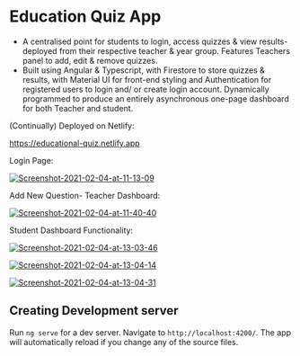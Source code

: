 # Education Quiz App

-  A centralised point for students to login, access quizzes & view results- deployed from their respective teacher & year group. Features Teachers panel to add, edit & remove quizzes.
-  Built using Angular & Typescript, with Firestore to store quizzes & results, with Material UI for front-end styling and Authentication for registered users to login and/ or create login account. Dynamically programmed to produce an entirely asynchronous one-page dashboard for both Teacher and student.


(Continually) Deployed on Netlify:

https://educational-quiz.netlify.app

Login Page:

<a href="https://ibb.co/3dSjpBq"><img src="https://i.ibb.co/wgpPSMX/Screenshot-2021-02-04-at-11-13-09.png" alt="Screenshot-2021-02-04-at-11-13-09" border="0"></a>

Add New Question- Teacher Dashboard:

<a href="https://ibb.co/34mQKGG"><img src="https://i.ibb.co/5GhwZtt/Screenshot-2021-02-04-at-11-40-40.png" alt="Screenshot-2021-02-04-at-11-40-40" border="0"></a>

Student Dashboard Functionality:

<a href="https://ibb.co/2542rbN"><img src="https://i.ibb.co/QXwBV5d/Screenshot-2021-02-04-at-13-03-46.png" alt="Screenshot-2021-02-04-at-13-03-46" border="0"></a>

<a href="https://ibb.co/Ydtxcqx"><img src="https://i.ibb.co/yk8r6br/Screenshot-2021-02-04-at-13-04-14.png" alt="Screenshot-2021-02-04-at-13-04-14" border="0"></a>

<a href="https://ibb.co/hKZHYxH"><img src="https://i.ibb.co/19dKzYK/Screenshot-2021-02-04-at-13-04-31.png" alt="Screenshot-2021-02-04-at-13-04-31" border="0"></a>








## Creating Development server

Run `ng serve` for a dev server. Navigate to `http://localhost:4200/`. The app will automatically reload if you change any of the source files.

